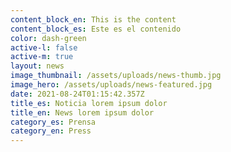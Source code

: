 ```yaml
---
content_block_en: This is the content
content_block_es: Este es el contenido
color: dash-green
active-l: false
active-m: true
layout: news
image_thumbnail: /assets/uploads/news-thumb.jpg
image_hero: /assets/uploads/news-featured.jpg
date: 2021-08-24T01:15:42.357Z
title_es: Noticia lorem ipsum dolor
title_en: News lorem ipsum dolor
category_es: Prensa
category_en: Press
---
```

